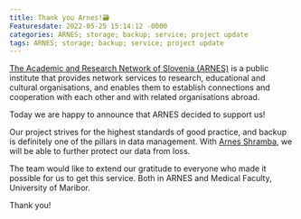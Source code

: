 ```yaml
---
title: Thank you Arnes!🗃󠁿
Featuresdate: 2022-05-25 15:14:12 -0000
categories: ARNES; storage; backup; service; project update
tags: ARNES; storage; backup; service; project update
---
```


[The Academic and Research Network of Slovenia (ARNES)](http://www.arnes.si/about-arnes/) is a public institute that provides network services to research, educational and cultural organisations, and enables them to establish connections and cooperation with each other and with related organisations abroad.

Today we are happy to announce that ARNES decided to support us!

Our project strives for the highest standards of good practice, and backup is definitely one of the pillars in data management. With [Arnes Shramba](http://www.arnes.si/predstavljamo-vam-prenovljeno-arnes-shrambo/), we will be able to further protect our data from loss.

The team would like to extend our gratitude to everyone who made it possible for us to get this service. Both in ARNES and Medical Faculty, University of Maribor.

Thank you!
